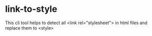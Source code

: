 # link-to-style
This cli tool helps to detect all &lt;link rel="stylesheet"> in html files and replace them to &lt;style>
